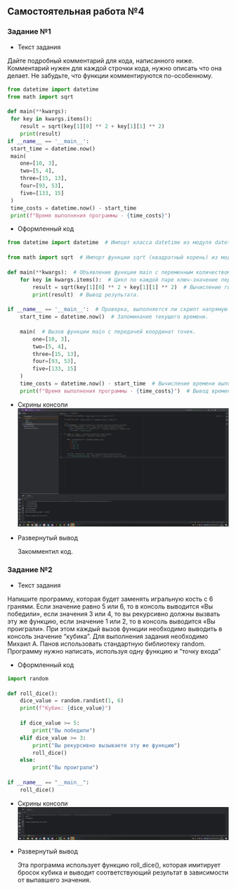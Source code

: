 ## Самостоятельная работа №4

### Задание №1
- Текст задания

Дайте подробный комментарий для кода, написанного ниже. 
Комментарий нужен для каждой строчки кода, нужно описать что она делает. Не забудьте, что функции комментируются по-особенному.

```python 
from datetime import datetime
from math import sqrt

def main(**kwargs):
 for key in kwargs.items():
 	result = sqrt(key[1][0] ** 2 + key[1][1] ** 2)
 	print(result)
if __name__ == '__main__':
 start_time = datetime.now()
 main(
 	one=[10, 3],
 	two=[5, 4],
 	three=[15, 13],
 	four=[93, 53],
 	five=[133, 15]
 )
 time_costs = datetime.now() - start_time
 print(f"Время выполнения программы - {time_costs}")
```
- Оформленный код

```python
from datetime import datetime  # Импорт класса datetime из модуля datetime.

from math import sqrt  # Импорт функции sqrt (квадратный корень) из модуля math.

def main(**kwargs):  # Объявление функции main с переменным количеством именованных аргументов.
    for key in kwargs.items():  # Цикл по каждой паре ключ-значение переданных аргументов.
        result = sqrt(key[1][0] ** 2 + key[1][1] ** 2)  # Вычисление гипотенузы для координат точки.
        print(result)  # Вывод результата.

if __name__ == '__main__':  # Проверка, выполняется ли скрипт напрямую.
    start_time = datetime.now()  # Запоминание текущего времени.

    main(  # Вызов функции main с передачей координат точек.
        one=[10, 3],
        two=[5, 4],
        three=[15, 13],
        four=[93, 53],
        five=[133, 15]
    )
    time_costs = datetime.now() - start_time  # Вычисление времени выполнения программы.
    print(f"Время выполнения программы - {time_costs}")  # Вывод времени выполнения программы.

```

- Скрины консоли
  ![img_4_1.png](https://github.com/xsadsenpai/py_practice/blob/lab4/pic/img_4_1.png)

- Развернутый вывод

  Закомментил код.

### Задание №2
- Текст задания

Напишите программу, которая будет заменять игральную кость с 6 гранями. Если значение равно 5 или 6, то в консоль выводится «Вы победили», если значения 3 или 4, то вы рекурсивно должны вызвать эту же функцию, если значение 1 или 2, то в консоль выводится «Вы проиграли». При этом каждый вызов функции необходимо выводить в консоль значение “кубика”. Для выполнения задания необходимо Михаил А. Панов использовать стандартную библиотеку random. Программу нужно написать, используя одну функцию и “точку входа”

- Оформленный код

```python
import random

def roll_dice():
    dice_value = random.randint(1, 6)
    print(f"Кубик: {dice_value}")

    if dice_value >= 5:
        print("Вы победили")
    elif dice_value >= 3:
        print("Вы рекурсивно вызываете эту же функцию")
        roll_dice()
    else:
        print("Вы проиграли")

if __name__ == "__main__":
    roll_dice()
```

- Скрины консоли
  ![img_4_2.png](https://github.com/xsadsenpai/py_practice/blob/lab4/pic/img_4_2.png)

- Развернутый вывод

  Эта программа использует функцию roll_dice(), которая имитирует бросок кубика и выводит соответствующий результат в зависимости от выпавшего значения.




